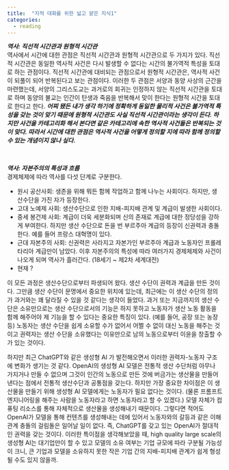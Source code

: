 ```yaml
---
title:  "지적 대화를 위한 넓고 얕은 지식1"
categories:
  - reading
---
```


***역사: 직선적 시간관과 원형적 시간관*** <br>
역사에서 시간에 대한 관점은 직선적 시간관과 원형적 시간관으로 두 가지가 있다. 
직선적 시간관은 동일한 역사적 사건은 다시 발생할 수 없다는 시간의 불가역적 특성을 토대로 하는 관점이다. 
직선적 시간관에 대비되는 관점으로서 원형적 시간관은, 역사적 사건이 되풀이 되어 반복된다고 보는 관점이다. 
이러한 두 관점은 서양과 동양 사상의 근간을 마련했는데, 서양의 그리스도교는 과거로의 회귀는 인정하지 않는 직선적 시간관을 토대로 하며
동양의 불교는 인간이 탄생과 죽음을 반복해서 맞이 한다는 원형적 시간을 토대로 한다고 한다. ***어찌 됐든 내가 생각 하기에 정확하게 동일한 물리적 사건은 
불가역적 특성을 갖는 것이 맞기 때문에 원형적 시간관도 사실 직선적 시간관이라는 생각이 든다. 하지만 사건을 카테고리화 해서 본다면 같은 카테고리에 속한
역사적 사건들은 반복되는 것이 맞다. 따라서 시간에 대한 관점은 역사적 사건을 어떻게 정의할 지에 따라 함께 정의할 수 있는 개념이지 않나 싶다.***

<br>

***역사: 자본주의의 특성과 흐름*** <br>
경제체제에 따라 역사를 다섯 단계로 구분한다. 
- 원시 공산사회: 생존을 위해 뭐든 함께 작업하고 함께 나누는 사회이다. 하지만, 생산수단을 가진 자가 등장한다.
- 고대 노예제 사회: 생산수단으로 인한 지배-피지배 관계 및 계급이 발생한 사회이다. 
- 중세 봉건제 사회: 계급이 더욱 세분화되며 신의 존재로 계급에 대한 정당성을 강하게 부여한다. 하지만 생산 수단으로 돈을 번 부르주아 계급의 등장이 신권력과 충돌한다. 예를 들어 프랑스 대혁명이 있다. 
- 근대 자본주의 사회: 신권력은 사라지고 자본가인 부르주아 계급과 노동자인 프롤레타리아 계급만이 남았다. 이후 자본주의의 특성에 따라 여러가지 경제체제와 사건이 나오게 되며 역사가 흘러간다. (18세기 ~ 제2차 세계대전)
- 현재 ? 


이 모든 과정은 생산수단으로부터 파생되어 왔다. 생산 수단이 권력과 계급을 만든 것이다. 그만큼 생산 수단이 문명에서 중요한 위치에 있는데, 최근에는 이 생산 수단의 정의가 과거와는 꽤 달라질 수 있을 것 같다는 생각이 들었다. 과거 또는 지금까지의 생산 수단은 소유만으로는 생산 수단으로서의 기능은 하지 못하고 노동자가 생산 노동 활동을 함께 해주어야 제 기능을 할 수 있다는 중요한 특징이 있다. (예를 들어, 공장 또는 농장 등) 노동자는 생산 수단을 쉽게 소유할 수가 없어서 어쩔 수 없이 대신 노동을 해주는 것이고 권력자는 생산 수단을 소유했다는 이유만으로 남의 노동으로부터 이윤을 창출할 수가 있는 것이다. <br>

하지만 최근 ChatGPT와 같은 생성형 AI 가 발전해오면서 이러한 권력자-노동자 구조에 변화가 생기는 것 같다. OpenAI의 생성형 AI 모델은 전통적 생산 수단처럼 아무나 가지거나 만들 수 없으며 그것이 인간의 노동으로 만든 것에 버금가는 생산물을 만들어낸다는 점에서 전통적 생산수단과 공통점을 갖는다. 하지만 가장 중요한 차이점은 이 생산물을 만들기 위해 생성형 AI 모델에게는 노동자가 필요 없다는 것이다. (물론 프롬프트 엔지니어링을 해주는 사람을 노동자라고 하면 노동자라고 할 수 있겠다.) 모델 자체가 컴퓨팅 리소스를 통해 자체적으로 생산물을 생성해내기 때문이다. 그렇다면 적어도 OpenAI가 모델을 통해 컨텐츠를 생성해내는 데에 있어서 노동자와의 갈등과 같은 이해 관계 충돌의 걸림돌은 일어날 일이 없다. 즉, ChatGPT를 갖고 있는 OpenAI가 절대적인 권력을 갖는 것이다. 이러한 특이점을 생각해보았을 때, 
high quality large scale의 생성형 AI는 대기업만이 할 수 있고 모델의 소유 여부는 기업 규모에 따라 구분될 가능성이 크니, 큰 기업과 모델을 소유하지 못한 작은 기업 간의 지배-피지배 관계가 쉽게 형성 될 수도 있지 않을까.

